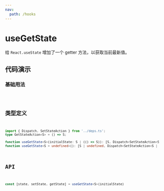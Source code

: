 ```yaml
---
nav:
  path: /hooks
---
```


# useGetState

给 `React.useState` 增加了一个 getter 方法，以获取当前最新值。

## 代码演示

### 基础用法

<code src="./demo/demo1.tsx" />

## 类型定义

```typescript
import { Dispatch, SetStateAction } from '../deps.ts';
type GetStateAction<S> = () => S;

function useGetState<S>(initialState: S | (() => S)): [S, Dispatch<SetStateAction<S>>, GetStateAction<S>]
function useGetState<S = undefined>(): [S | undefined, Dispatch<SetStateAction<S | undefined>>, GetStateAction<S | undefined>]
```

## API

```typescript
const [state, setState, getState] = useGetState<S>(initialState)
```